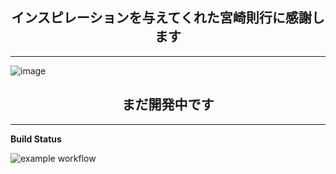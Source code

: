 <h2 align="center">インスピレーションを与えてくれた宮崎則行に感謝します</h2>

---

![image](https://github.com/Ace-Krypton/KitsuneMarkUI/assets/75210504/6fc1f887-8648-44e1-afff-6ec9fe972a01)

<h2 align="center">まだ開発中です</h2>

---

**Build Status**

![example workflow](https://github.com/Ace-Krypton/KitsuneMark/actions/workflows/c-cpp.yml/badge.svg)
